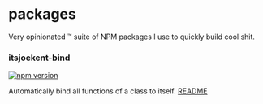 # packages
Very opinionated :tm: suite of NPM packages I use to quickly build cool shit.

### itsjoekent-bind
[![npm version](https://badge.fury.io/js/itsjoekent-bind.svg)](https://badge.fury.io/js/itsjoekent-bind)

Automatically bind all functions of a class to itself. [README](https://github.com/itsjoekent/packages/blob/master/bind/README.md)
